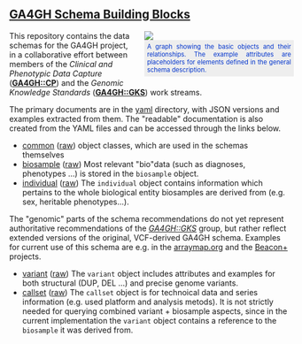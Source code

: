 ## [GA4GH Schema Building Blocks](https://ga4gh-metadata.github.io/schemas/)

<div style="display: block; float: right; width: 260px; margin: 0px 0px 15px 15px; ">
  <img src="https://ga4gh-metadata.github.io/schemas/rsrc/img/ga4gh-object-model.png" />
  <div style="display: block; width: 260px; text-align: justify; font-size: 0.8em; color: #03c; background-color: #eee; padding: 5px;">
A graph showing the basic objects and their relationships. The example attributes are placeholders for elements defined in the general schema description.
  </div>
</div>

This repository contains the data schemas for the GA4GH project, in a collaborative effort between members of the _Clinical and Phenotypic Data Capture_ ([__GA4GH::CP__](http://ga4gh-cp.github.io)) and the _Genomic Knowledge Standards_ ([__GA4GH::GKS__](http://ga4gh-gks.github.io)) work streams.

The primary documents are in the [yaml](./yaml/) directory, with JSON versions and examples extracted from them. The "readable" documentation is also created from the YAML files and can be accessed through the links below.

* [common](./main/doc/common.md) ([raw](/schemas/main/yaml/common.yaml))
    object classes, which are used in the schemas themselves
* [biosample](./main/doc/biosample.md) ([raw](/schemas/yaml/doc/biosample.yaml))
    Most relevant "bio"data (such as diagnoses, phenotypes ...) is stored in the `biosample` object.
* [individual](./main/doc/individual.md) ([raw](/schemas/yaml/doc/individual.yaml))
    The `individual` object contains information which pertains to the whole biological entity biosamples are derived from (e.g. sex, heritable phenotypes...).

The "genomic" parts of the schema recommendations do not yet represent authoritative recommendations of the [_GA4GH::GKS_](http://ga4gh-gks.github.io) group, but rather reflect extended versions of the original, VCF-derived GA4GH schema. Examples for current use of this schema are e.g. in the [arraymap.org](http://arraymap.org) and the [Beacon+](http://beacon.progenetix.org) projects.

* [variant](./main/doc/variant.md) ([raw](/schemas/main/yaml/variant.yaml))
    The `variant` object includes attributes and examples for both structural (DUP, DEL ...) and precise genome variants.
* [callset](./main/doc/callset.md) ([raw](/schemas/main/yaml/callset.yaml))
    The `callset` object is for technoical data and series information (e.g. used platform and analysis metods). It is not strictly needed for querying combined variant + biosample aspects, since in the current implementation the `variant` object contains a reference to the `biosample` it was derived from.
